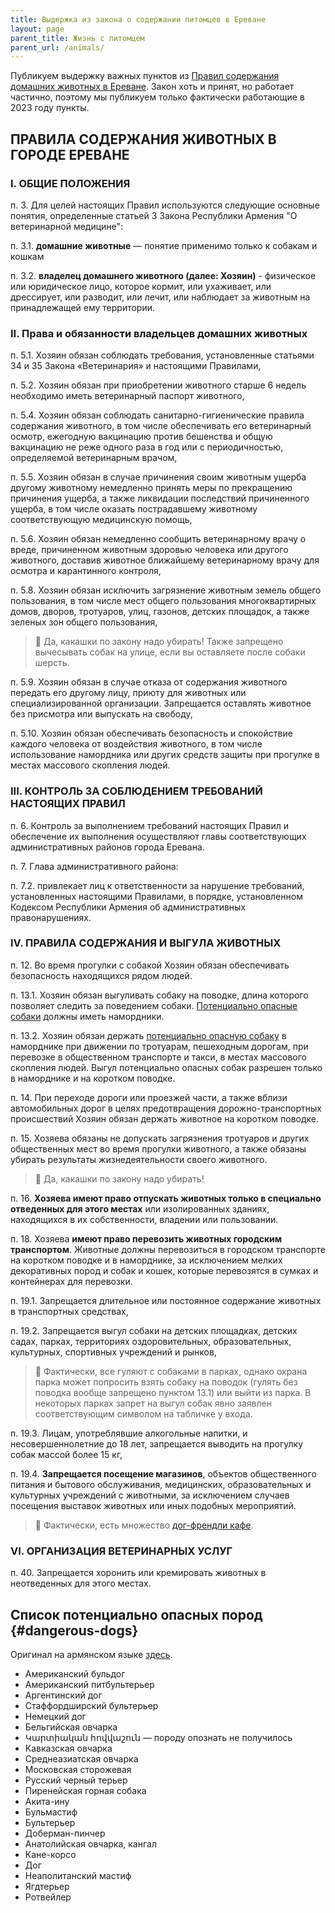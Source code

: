 ```yaml
---
title: Выдержка из закона о содержании питомцев в Ереване
layout: page
parent_title: Жизнь с питомцем
parent_url: /animals/
---
```


Публикуем выдержку важных пунктов из [Правил содержания домашних животных в Ереване](https://www.arlis.am/DocumentView.aspx?docid=156263). Закон хоть и принят, но работает частично, поэтому мы публикуем только фактически работающие в 2023 году пункты.

## ПРАВИЛА СОДЕРЖАНИЯ ЖИВОТНЫХ В ГОРОДЕ ЕРЕВАНЕ

### I. ОБЩИЕ ПОЛОЖЕНИЯ

п. 3. Для целей настоящих Правил используются следующие основные понятия, определенные статьей 3 Закона Республики Армения "О ветеринарной медицине":

п. 3.1. **домашние животные** — понятие применимо только к собакам и кошкам

п. 3.2. **владелец домашнего животного (далее: Хозяин)** - физическое или юридическое лицо, которое кормит, или ухаживает, или дрессирует, или разводит, или лечит, или наблюдает за животным на принадлежащей ему территории.

### II. Права и обязанности владельцев домашних животных

п. 5.1. Хозяин обязан соблюдать требования, установленные статьями 34 и 35 Закона «Ветеринария» и настоящими Правилами,

п. 5.2. Хозяин обязан при приобретении животного старше 6 недель необходимо иметь ветеринарный паспорт животного,

п. 5.4. Хозяин обязан соблюдать санитарно-гигиенические правила содержания животного, в том числе обеспечивать его ветеринарный осмотр, ежегодную вакцинацию против бешенства и общую вакцинацию не реже одного раза в год или с периодичностью, определяемой ветеринарным врачом,

п. 5.5. Хозяин обязан в случае причинения своим животным ущерба другому животному немедленно принять меры по прекращению причинения ущерба, а также ликвидации последствий причиненного ущерба, в том числе оказать пострадавшему животному соответствующую медицинскую помощь,

п. 5.6. Хозяин обязан немедленно сообщить ветеринарному врачу о вреде, причиненном животным здоровью человека или другого животного, доставив животное ближайшему ветеринарному врачу для осмотра и карантинного контроля,

п. 5.8. Хозяин обязан исключить загрязнение животным земель общего пользования, в том числе мест общего пользования многоквартирных домов, дворов, тротуаров, улиц, газонов, детских площадок, а также зеленых зон общего пользования,

> 💬 Да, какашки по закону надо убирать! Также запрещено вычесывать собак на улице, если вы оставляете после собаки шерсть.

п. 5.9. Хозяин обязан в случае отказа от содержания животного передать его другому лицу, приюту для животных или специализированной организации. Запрещается оставлять животное без присмотра или выпускать на свободу,

п. 5.10. Хозяин обязан обеспечивать безопасность и спокойствие каждого человека от воздействия животного, в том числе использование намордника или других средств защиты при прогулке в местах массового скопления людей.

### III. КОНТРОЛЬ ЗА СОБЛЮДЕНИЕМ ТРЕБОВАНИЙ НАСТОЯЩИХ ПРАВИЛ

п. 6. Контроль за выполнением требований настоящих Правил и обеспечение их выполнения осуществляют главы соответствующих административных районов города Еревана.

п. 7. Глава административного района:

п. 7.2. привлекает лиц к ответственности за нарушение требований, установленных настоящими Правилами, в порядке, установленном Кодексом Республики Армения об административных правонарушениях.

### IV. ПРАВИЛА СОДЕРЖАНИЯ И ВЫГУЛА ЖИВОТНЫХ

п. 12. Во время прогулки с собакой Хозяин обязан обеспечивать безопасность находящихся рядом людей.

п. 13.1. Хозяин обязан выгуливать собаку на поводке, длина которого позволяет следить за поведением собаки. [Потенциально опасные собаки](#dangerous-dogs) должны иметь намордники.

п. 13.2. Хозяин обязан держать [потенциально опасную собаку](#dangerous-dogs) в наморднике при движении по тротуарам, пешеходным дорогам, при перевозке в общественном транспорте и такси, в местах массового скопления людей. Выгул потенциально опасных собак разрешен только в наморднике и на коротком поводке.

п. 14. При переходе дороги или проезжей части, а также вблизи автомобильных дорог в целях предотвращения дорожно-транспортных происшествий Хозяин обязан держать животное на коротком поводке.

п. 15. Хозяева обязаны не допускать загрязнения тротуаров и других общественных мест во время прогулки животного, а также обязаны убирать результаты жизнедеятельности своего животного.

> 💬 Да, какашки по закону надо убирать!

п. 16. **Хозяева имеют право отпускать животных только в специально отведенных для этого местах** или изолированных зданиях, находящихся в их собственности, владении или пользовании.

п. 18. Хозяева **имеют право перевозить животных городским транспортом**. Животные должны перевозиться в городском транспорте на коротком поводке и в наморднике, за исключением мелких декоративных пород и собак и кошек, которые перевозятся в сумках и контейнерах для перевозки.

п. 19.1. Запрещается длительное или постоянное содержание животных в транспортных средствах,

п. 19.2. Запрещается выгул собаки на детских площадках, детских садах, парках, территориях оздоровительных, образовательных, культурных, спортивных учреждений и рынков,

> 💬 Фактически, все гуляют с собаками в парках, однако охрана парка может попросить взять собаку на поводок (гулять без поводка вообще запрещено пунктом 13.1) или выйти из парка. В некоторых парках запрет на выгул собак явно заявлен соответствующим символом на табличке у входа.

п. 19.3. Лицам, употреблявшие алкогольные напитки, и несовершеннолетние до 18 лет, запрещается выводить на прогулку собак массой более 15 кг,

п. 19.4. **Запрещается посещение магазинов**, объектов общественного питания и бытового обслуживания, медицинских, образовательных и культурных учреждений с животными, за исключением случаев посещения выставок животных или иных подобных мероприятий.

> 💬 Фактически, есть множество [дог-френдли кафе](map.md).

### VI. ОРГАНИЗАЦИЯ ВЕТЕРИНАРНЫХ УСЛУГ

п. 40. Запрещается хоронить или кремировать животных в неотведенных для этого местах.

## Список потенциально опасных пород {#dangerous-dogs}

Оригинал на армянском языке [здесь](https://www.arlis.am/DocumentView.aspx?DocID=75033).

- Американский бульдог
- Американский питбультерьер
- Аргентинский дог
- Стаффордширский бультерьер
- Немецкий дог
- Бельгийская овчарка
- Կարտիական հովվաշուն — породу опознать не получилось
- Кавказская овчарка
- Среднеазиатская овчарка
- Московская сторожевая 
- Русский черный терьер
- Пиренейская горная собака
- Акита-ину
- Бульмастиф
- Бультерьер
- Доберман-пинчер
- Анатолийская овчарка, кангал
- Кане-корсо
- Дог
- Неаполитанский мастиф
- Ягдтерьер
- Ротвейлер
